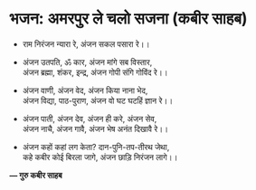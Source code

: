 # भजन: अमरपुर ले चलो सजना (कबीर साहब)

- राम निरंजन न्यारा रे, अंजन सकल पसारा रे।।

- अंजन उतपति, ॐ कार, अंजन मांगे सब विस्तार,\
  अंजन ब्रह्मा, शंकर, इन्द्र, अंजन गोपी संगि गोविंद रे।।

- अंजन वाणी, अंजन वेद, अंजन किया नाना भेद,\
  अंजन विद्या, पाठ-पुराण, अंजन वो घट घटहिं ज्ञान रे।।

- अंजन पाती, अंजन देव, अंजन ही करे, अंजन सेव,\
  अंजन नाचै, अंजन गावै, अंजन भेष अनंत दिखावै रे।।

- अंजन कहों कहां लग केता? दान-पुनि-तप-तीरथ जेथा,\
  कहे कबीर कोई बिरला जागे, अंजन छाड़ि निरंजन लागे।।

**— गुरु कबीर साहब**
